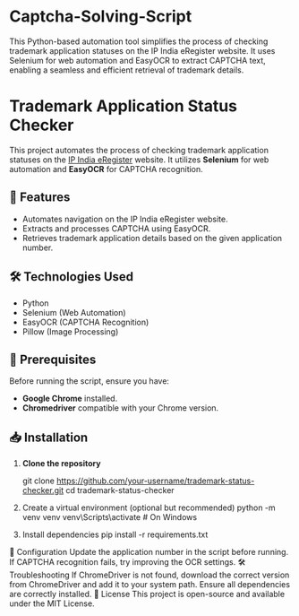 # Captcha-Solving-Script
This Python-based automation tool simplifies the process of checking trademark application statuses on the IP India eRegister website. It uses Selenium for web automation and EasyOCR to extract CAPTCHA text, enabling a seamless and efficient retrieval of trademark details.

# Trademark Application Status Checker  

This project automates the process of checking trademark application statuses on the [IP India eRegister](https://tmrsearch.ipindia.gov.in/eregister/) website. It utilizes **Selenium** for web automation and **EasyOCR** for CAPTCHA recognition.  

## 🚀 Features  
- Automates navigation on the IP India eRegister website.  
- Extracts and processes CAPTCHA using EasyOCR.  
- Retrieves trademark application details based on the given application number.  

## 🛠️ Technologies Used  
- Python  
- Selenium (Web Automation)  
- EasyOCR (CAPTCHA Recognition)  
- Pillow (Image Processing)  

## 📌 Prerequisites  
Before running the script, ensure you have:  
- **Google Chrome** installed.  
- **Chromedriver** compatible with your Chrome version.  

## 📥 Installation  

1. **Clone the repository**  
 
   git clone https://github.com/your-username/trademark-status-checker.git
   cd trademark-status-checker

2. Create a virtual environment (optional but recommended)
    python -m venv venv
    venv\Scripts\activate  # On Windows
   
3. Install dependencies
    pip install -r requirements.txt

🔧 Configuration
    Update the application number in the script before running.
    If CAPTCHA recognition fails, try improving the OCR settings.
🛠 Troubleshooting
    If ChromeDriver is not found, download the correct version from ChromeDriver and add it to your system path.
    Ensure all dependencies are correctly installed.
📜 License
    This project is open-source and available under the MIT License.


